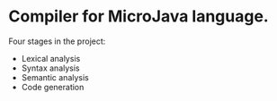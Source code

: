 # Compiler for MicroJava language.

Four stages in the project:
* Lexical analysis
* Syntax analysis
*  Semantic analysis
*  Code generation
